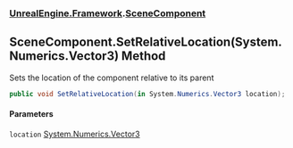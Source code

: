 ### [UnrealEngine.Framework](./UnrealEngine-Framework.md 'UnrealEngine.Framework').[SceneComponent](./UnrealEngine-Framework-SceneComponent.md 'UnrealEngine.Framework.SceneComponent')
## SceneComponent.SetRelativeLocation(System.Numerics.Vector3) Method
Sets the location of the component relative to its parent  
```csharp
public void SetRelativeLocation(in System.Numerics.Vector3 location);
```
#### Parameters
<a name='UnrealEngine-Framework-SceneComponent-SetRelativeLocation(System-Numerics-Vector3)-location'></a>
`location` [System.Numerics.Vector3](https://docs.microsoft.com/en-us/dotnet/api/System.Numerics.Vector3 'System.Numerics.Vector3')  
  

